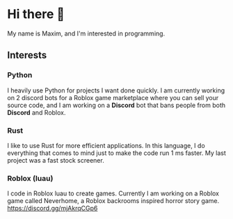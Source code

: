 # Hi there 👋
My name is Maxim, and I'm interested in programming.

## Interests

### Python
I heavily use Python for projects I want done quickly. I am currently working on 2 discord bots for a Roblox game marketplace where you can sell your source code, and I am working on a **Discord** bot that bans people from both **Discord** and Roblox.
### Rust
I like to use Rust for more efficient applications. In this language, I do everything that comes to mind just to make the code run 1 ms faster. My last project was a fast stock screener.
### Roblox (luau)
I code in Roblox luau to create games. Currently I am working on a Roblox game called Neverhome, a Roblox backrooms inspired horror story game. https://discord.gg/mjAkrqCGp6
<!--
**maximnota/maximnota** is a ✨ _special_ ✨ repository because its `README.md` (this file) appears on your GitHub profile.

Here are some ideas to get you started:

- 🔭 I’m currently working on ...
- 🌱 I’m currently learning ...
- 👯 I’m looking to collaborate on ...
- 🤔 I’m looking for help with ...
- 💬 Ask me about ...
- 📫 How to reach me: ...
- 😄 Pronouns: ...
- ⚡ Fun fact: ...
-->
